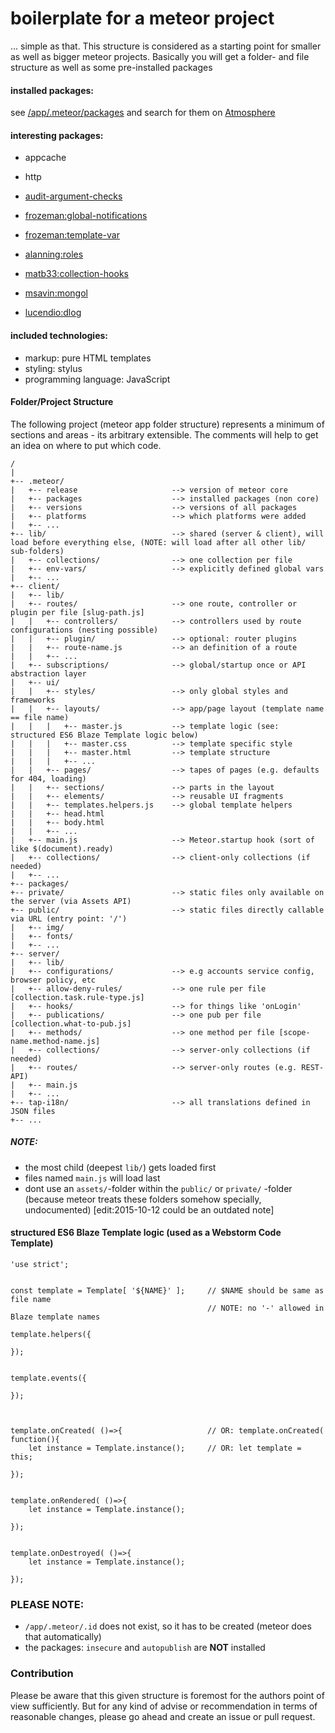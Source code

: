 boilerplate for a meteor project
================================

... simple as that. This structure is considered as a starting point for smaller as well as bigger
meteor projects. Basically you will get a folder- and file structure as well as some pre-installed
packages



#### installed packages:

see [/app/.meteor/packages](app/.meteor/packages) and search for them on [Atmosphere](https://atmospherejs.com/)


#### interesting packages:

+   appcache
+   http
+   [audit-argument-checks](https://atmospherejs.com/meteor/audit-argument-checks)
+   [frozeman:global-notifications](https://atmospherejs.com/frozeman/global-notifications)
+   [frozeman:template-var](https://atmospherejs.com/frozeman/template-var)
+   [alanning:roles](https://atmospherejs.com/alanning/roles)
+   [matb33:collection-hooks](https://atmospherejs.com/matb33/collection-hooks)

+   [msavin:mongol](https://atmospherejs.com/msavin/mongol)
+   [lucendio:dlog](https://atmospherejs.com/lucendio/dlog)


#### included technologies:

+   markup: pure HTML templates
+   styling: stylus
+   programming language: JavaScript


#### Folder/Project Structure

The following project (meteor app folder structure) represents a minimum of
sections and areas - its arbitrary extensible. The comments will help to get
an idea on where to put which code.
    
    /
    |
    +-- .meteor/
    |   +-- release                     --> version of meteor core
    |   +-- packages                    --> installed packages (non core)
    |   +-- versions                    --> versions of all packages 
    |   +-- platforms                   --> which platforms were added
    |   +-- ...
    +-- lib/                            --> shared (server & client), will load before everything else, (NOTE: will load after all other lib/ sub-folders)
    |   +-- collections/                --> one collection per file
    |   +-- env-vars/                   --> explicitly defined global vars
    |   +-- ...
    +-- client/
    |   +-- lib/
    |   +-- routes/                     --> one route, controller or plugin per file [slug-path.js]
    |   |   +-- controllers/            --> controllers used by route configurations (nesting possible)
    |   |   +-- plugin/                 --> optional: router plugins
    |   |   +-- route-name.js           --> an definition of a route
    |   |   +-- ...
    |   +-- subscriptions/              --> global/startup once or API abstraction layer
    |   +-- ui/
    |   |   +-- styles/                 --> only global styles and frameworks
    |   |   +-- layouts/                --> app/page layout (template name == file name)
    |   |   |   +-- master.js           --> template logic (see: structured ES6 Blaze Template logic below)
    |   |   |   +-- master.css          --> template specific style
    |   |   |   +-- master.html         --> template structure
    |   |   |   +-- ...
    |   |   +-- pages/                  --> tapes of pages (e.g. defaults for 404, loading)
    |   |   +-- sections/               --> parts in the layout
    |   |   +-- elements/               --> reusable UI fragments
    |   |   +-- templates.helpers.js    --> global template helpers 
    |   |   +-- head.html
    |   |   +-- body.html
    |   |   +-- ...
    |   +-- main.js                     --> Meteor.startup hook (sort of like $(document).ready)
    |   +-- collections/                --> client-only collections (if needed)
    |   +-- ...
    +-- packages/
    +-- private/                        --> static files only available on the server (via Assets API)
    +-- public/                         --> static files directly callable via URL (entry point: '/')
    |   +-- img/
    |   +-- fonts/
    |   +-- ...
    +-- server/
    |   +-- lib/
    |   +-- configurations/             --> e.g accounts service config, browser policy, etc
    |   +-- allow-deny-rules/           --> one rule per file [collection.task.rule-type.js]
    |   +-- hooks/                      --> for things like 'onLogin'
    |   +-- publications/               --> one pub per file [collection.what-to-pub.js]
    |   +-- methods/                    --> one method per file [scope-name.method-name.js]
    |   +-- collections/                --> server-only collections (if needed)
    |   +-- routes/                     --> server-only routes (e.g. REST-API)
    |   +-- main.js                     
    |   +-- ...
    +-- tap-i18n/                       --> all translations defined in JSON files
    +-- ...


##### NOTE:
+   the most child (deepest ``lib/``) gets loaded first
+   files named ``main.js`` will load last
+   dont use an ``assets/``-folder within the ``public/`` or ``private/`` -folder (because meteor 
    treats these folders somehow specially, undocumented) [edit:2015-10-12 could be an outdated note]



#### structured ES6 Blaze Template logic (used as a Webstorm Code Template)


    'use strict';
    
    
    const template = Template[ '${NAME}' ];     // $NAME should be same as file name
                                                // NOTE: no '-' allowed in Blaze template names
    
    template.helpers({
    
    });
    
    
    template.events({
    
    });
    
    
    
    template.onCreated( ()=>{                   // OR: template.onCreated( function(){ 
        let instance = Template.instance();     // OR: let template = this;
        
    });
    
    
    template.onRendered( ()=>{
        let instance = Template.instance();
        
    });
    
    
    template.onDestroyed( ()=>{
        let instance = Template.instance();
        
    });



### PLEASE NOTE:

+   ``/app/.meteor/.id`` does not exist, so it has to be created (meteor does that automatically)
+   the packages: ``insecure`` and ``autopublish`` are __NOT__ installed


### Contribution

Please be aware that this given structure is foremost for the authors point of view sufficiently.
But for any kind of advise or recommendation in terms of reasonable changes, please go ahead and
create an issue or pull request.